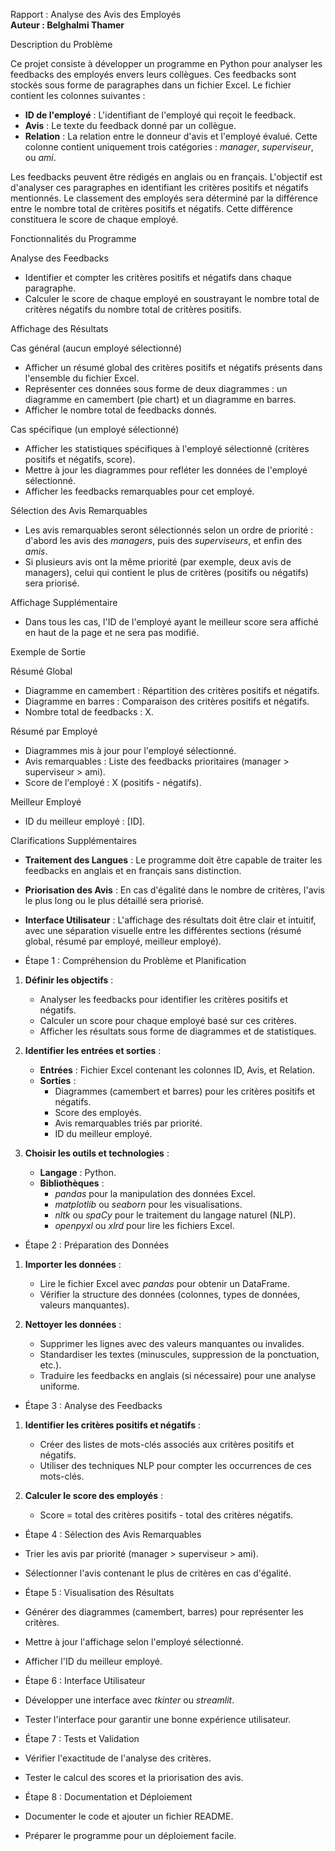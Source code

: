  Rapport : Analyse des Avis des Employés  
**Auteur : Belghalmi Thamer**



 Description du Problème

Ce projet consiste à développer un programme en Python pour analyser les feedbacks des employés envers leurs collègues. Ces feedbacks sont stockés sous forme de paragraphes dans un fichier Excel. Le fichier contient les colonnes suivantes :

- **ID de l'employé** : L'identifiant de l'employé qui reçoit le feedback.
- **Avis** : Le texte du feedback donné par un collègue.
- **Relation** : La relation entre le donneur d'avis et l'employé évalué. Cette colonne contient uniquement trois catégories : *manager*, *superviseur*, ou *ami*.

Les feedbacks peuvent être rédigés en anglais ou en français. L'objectif est d'analyser ces paragraphes en identifiant les critères positifs et négatifs mentionnés. Le classement des employés sera déterminé par la différence entre le nombre total de critères positifs et négatifs. Cette différence constituera le score de chaque employé.



 Fonctionnalités du Programme

 Analyse des Feedbacks
- Identifier et compter les critères positifs et négatifs dans chaque paragraphe.
- Calculer le score de chaque employé en soustrayant le nombre total de critères négatifs du nombre total de critères positifs.

 Affichage des Résultats

 Cas général (aucun employé sélectionné)
- Afficher un résumé global des critères positifs et négatifs présents dans l'ensemble du fichier Excel.
- Représenter ces données sous forme de deux diagrammes : un diagramme en camembert (pie chart) et un diagramme en barres.
- Afficher le nombre total de feedbacks donnés.

 Cas spécifique (un employé sélectionné)
- Afficher les statistiques spécifiques à l'employé sélectionné (critères positifs et négatifs, score).
- Mettre à jour les diagrammes pour refléter les données de l'employé sélectionné.
- Afficher les feedbacks remarquables pour cet employé.

 Sélection des Avis Remarquables
- Les avis remarquables seront sélectionnés selon un ordre de priorité : d'abord les avis des *managers*, puis des *superviseurs*, et enfin des *amis*.
- Si plusieurs avis ont la même priorité (par exemple, deux avis de managers), celui qui contient le plus de critères (positifs ou négatifs) sera priorisé.

 Affichage Supplémentaire
- Dans tous les cas, l'ID de l'employé ayant le meilleur score sera affiché en haut de la page et ne sera pas modifié.



 Exemple de Sortie

 Résumé Global
- Diagramme en camembert : Répartition des critères positifs et négatifs.
- Diagramme en barres : Comparaison des critères positifs et négatifs.
- Nombre total de feedbacks : X.

 Résumé par Employé
- Diagrammes mis à jour pour l'employé sélectionné.
- Avis remarquables : Liste des feedbacks prioritaires (manager > superviseur > ami).
- Score de l'employé : X (positifs - négatifs).

 Meilleur Employé
- ID du meilleur employé : [ID].



 Clarifications Supplémentaires

- **Traitement des Langues** : Le programme doit être capable de traiter les feedbacks en anglais et en français sans distinction.
- **Priorisation des Avis** : En cas d'égalité dans le nombre de critères, l'avis le plus long ou le plus détaillé sera priorisé.
- **Interface Utilisateur** : L'affichage des résultats doit être clair et intuitif, avec une séparation visuelle entre les différentes sections (résumé global, résumé par employé, meilleur employé).



 - Étape 1 : Compréhension du Problème et Planification

1. **Définir les objectifs** :
   - Analyser les feedbacks pour identifier les critères positifs et négatifs.
   - Calculer un score pour chaque employé basé sur ces critères.
   - Afficher les résultats sous forme de diagrammes et de statistiques.

2. **Identifier les entrées et sorties** :
   - **Entrées** : Fichier Excel contenant les colonnes ID, Avis, et Relation.
   - **Sorties** :
     - Diagrammes (camembert et barres) pour les critères positifs et négatifs.
     - Score des employés.
     - Avis remarquables triés par priorité.
     - ID du meilleur employé.

3. **Choisir les outils et technologies** :
   - **Langage** : Python.
   - **Bibliothèques** :
     - *pandas* pour la manipulation des données Excel.
     - *matplotlib* ou *seaborn* pour les visualisations.
     - *nltk* ou *spaCy* pour le traitement du langage naturel (NLP).
     - *openpyxl* ou *xlrd* pour lire les fichiers Excel.



 - Étape 2 : Préparation des Données

1. **Importer les données** :
   - Lire le fichier Excel avec *pandas* pour obtenir un DataFrame.
   - Vérifier la structure des données (colonnes, types de données, valeurs manquantes).

2. **Nettoyer les données** :
   - Supprimer les lignes avec des valeurs manquantes ou invalides.
   - Standardiser les textes (minuscules, suppression de la ponctuation, etc.).
   - Traduire les feedbacks en anglais (si nécessaire) pour une analyse uniforme.



 - Étape 3 : Analyse des Feedbacks

1. **Identifier les critères positifs et négatifs** :
   - Créer des listes de mots-clés associés aux critères positifs et négatifs.
   - Utiliser des techniques NLP pour compter les occurrences de ces mots-clés.

2. **Calculer le score des employés** :
   - Score = total des critères positifs - total des critères négatifs.



 - Étape 4 : Sélection des Avis Remarquables

- Trier les avis par priorité (manager > superviseur > ami).
- Sélectionner l'avis contenant le plus de critères en cas d'égalité.



 - Étape 5 : Visualisation des Résultats

- Générer des diagrammes (camembert, barres) pour représenter les critères.
- Mettre à jour l'affichage selon l'employé sélectionné.
- Afficher l'ID du meilleur employé.



 - Étape 6 : Interface Utilisateur

- Développer une interface avec *tkinter* ou *streamlit*.
- Tester l'interface pour garantir une bonne expérience utilisateur.



 - Étape 7 : Tests et Validation

- Vérifier l'exactitude de l'analyse des critères.
- Tester le calcul des scores et la priorisation des avis.



 - Étape 8 : Documentation et Déploiement

- Documenter le code et ajouter un fichier README.
- Préparer le programme pour un déploiement facile.

